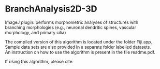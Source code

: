 # BranchAnalysis2D-3D
ImageJ plugin: performs morphometric analyses of structures with branching morphologies (e.g., neuronal dendritic spines, vascular morphology, and primary cilia)

The compiled version of this algorithm is located under the folder Fiji.app. Sample data sets are also provided in a separate folder labelled datasets. An instruction on how to use the algorithm is present in the file readme.pdf.

If using this algorithm, please cite:
